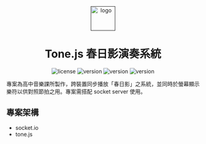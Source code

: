 <div align="center">
  <a href="">
    <picture>
      <img alt="logo" src="/public/logo.png" height="64">
    </picture>
  </a>
  <h1>Tone.js 春日影演奏系統</h1>
  <img alt="license" src="https://img.shields.io/badge/license-MIT-green"></a>
  <img alt="version" src="https://img.shields.io/badge/Next.js-16-blue"></a>
  <img alt="version" src="https://img.shields.io/badge/React-19-blue"></a>
  <img alt="version" src="https://img.shields.io/badge/TailwindCSS-4-blue"></a>
</div>

專案為高中音樂課所製作，跨裝置同步播放「春日影」之系統，並同時於螢幕顯示樂符以供對照節拍之用。專案需搭配 socket server 使用。

## 專案架構

- socket.io
- tone.js

